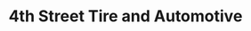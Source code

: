---
title: "4th Street Tire and Automotive"
url: /allentown/4th-street-tire-and-automotive/
shop: car repair
---